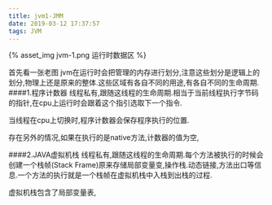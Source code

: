 ```yaml
---
title: jvm1-JMM
date: 2019-03-12 17:37:57
tags: JVM
---
```

{% asset_img jvm-1.png 运行时数据区 %}

首先看一张老图
jvm在运行时会把管理的内存进行划分,注意这些划分是逻辑上的划分,物理上还是原来的整体.这些区域有各自不同的用途,有各自不同的生命周期.
####1.程序计数器
线程私有,跟随这线程的生命周期.相当于当前线程执行字节码的指针,在cpu上运行时会跟着这个指引选取下一个指令.

当线程在cpu上切换时,程序计数器会保存程序执行的位置.

存在另外的情况,如果在执行的是native方法,计数器的值为空,

####2.JAVA虚拟机栈
线程私有,跟随这线程的生命周期.每个方法被执行的时候会创建一个栈帧(Stack Frame)原来存储局部变量变,操作栈.动态链接,方法出口等信息.一个方法的执行就是一个栈帧在虚拟机栈中入栈到出栈的过程.

虚拟机栈包含了局部变量表,


